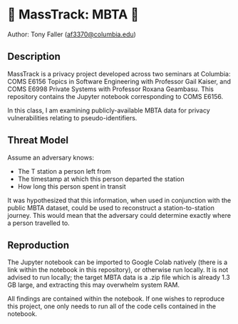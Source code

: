 # 🚃 MassTrack: MBTA 🚃
Author: Tony Faller (af3370@columbia.edu)

## Description
MassTrack is a privacy project developed across two seminars at Columbia: COMS E6156 Topics in Software Engineering with Professor Gail Kaiser, and COMS E6998 Private Systems with Professor Roxana Geambasu. This repository contains the Jupyter notebook corresponding to COMS E6156.

In this class, I am examining publicly-available MBTA data for privacy vulnerabilities relating to pseudo-identifiers.

## Threat Model
Assume an adversary knows:
* The T station a person left from
* The timestamp at which this person departed the station
* How long this person spent in transit

It was hypothesized that this information, when used in conjunction with the public MBTA dataset, could be used to reconstruct a station-to-station journey. This would mean that the adversary could determine exactly where a person travelled to.

## Reproduction
The Jupyter notebook can be imported to Google Colab natively (there is a link within the notebook in this repository), or otherwise run locally. It is not advised to run locally; the target MBTA data is a .zip file which is already 1.3 GB large, and extracting this may overwhelm system RAM.

All findings are contained within the notebook. If one wishes to reproduce this project, one only needs to run all of the code cells contained in the notebook.
